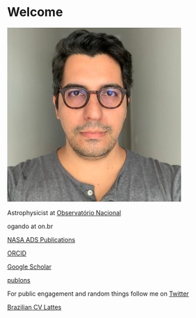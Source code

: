 # Welcome

![Photo](ogandooriba.jpg)

Astrophysicist at [Observatório Nacional](https://www.on.br)

ogando at on.br

[NASA ADS Publications](https://ui.adsabs.harvard.edu/search/?q=author%3A%22ogando%2C%20r%22%20property%3Arefereed&sort=date%20desc&rows=25)

[ORCID](https://orcid.org/0000-0003-2120-1154)

[Google Scholar](https://scholar.google.com/citations?user=aH3vHPwAAAAJ&hl=pt-BR)

[publons](https://publons.com/researcher/A-1747-2010/)

For public engagement and random things follow me on [Twitter](https://twitter.com/rilogando)

[Brazilian CV Lattes](http://lattes.cnpq.br/1794801345183675)

<!-- PS. My other page is at http://staff.on.br/ogando (currently offline due to server issues)-->
